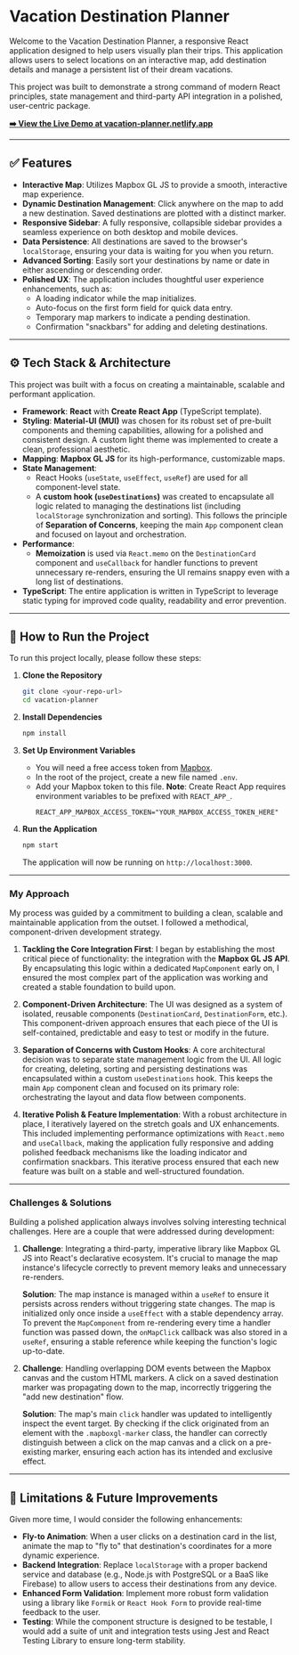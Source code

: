 # Vacation Destination Planner

Welcome to the Vacation Destination Planner, a responsive React application designed to help users visually plan their trips. This application allows users to select locations on an interactive map, add destination details and manage a persistent list of their dream vacations.

This project was built to demonstrate a strong command of modern React principles, state management and third-party API integration in a polished, user-centric package.

**[➡️ View the Live Demo at vacation-planner.netlify.app](https://vacation-planner.netlify.app)**

---

## ✅ Features

- **Interactive Map**: Utilizes Mapbox GL JS to provide a smooth, interactive map experience.
- **Dynamic Destination Management**: Click anywhere on the map to add a new destination. Saved destinations are plotted with a distinct marker.
- **Responsive Sidebar**: A fully responsive, collapsible sidebar provides a seamless experience on both desktop and mobile devices.
- **Data Persistence**: All destinations are saved to the browser's `localStorage`, ensuring your data is waiting for you when you return.
- **Advanced Sorting**: Easily sort your destinations by name or date in either ascending or descending order.
- **Polished UX**: The application includes thoughtful user experience enhancements, such as:
  - A loading indicator while the map initializes.
  - Auto-focus on the first form field for quick data entry.
  - Temporary map markers to indicate a pending destination.
  - Confirmation "snackbars" for adding and deleting destinations.

---

## ⚙️ Tech Stack & Architecture

This project was built with a focus on creating a maintainable, scalable and performant application.

- **Framework**: **React** with **Create React App** (TypeScript template).
- **Styling**: **Material-UI (MUI)** was chosen for its robust set of pre-built components and theming capabilities, allowing for a polished and consistent design. A custom light theme was implemented to create a clean, professional aesthetic.
- **Mapping**: **Mapbox GL JS** for its high-performance, customizable maps.
- **State Management**:
  - React Hooks (`useState`, `useEffect`, `useRef`) are used for all component-level state.
  - A **custom hook (`useDestinations`)** was created to encapsulate all logic related to managing the destinations list (including `localStorage` synchronization and sorting). This follows the principle of **Separation of Concerns**, keeping the main `App` component clean and focused on layout and orchestration.
- **Performance**:
  - **Memoization** is used via `React.memo` on the `DestinationCard` component and `useCallback` for handler functions to prevent unnecessary re-renders, ensuring the UI remains snappy even with a long list of destinations.
- **TypeScript**: The entire application is written in TypeScript to leverage static typing for improved code quality, readability and error prevention.

---

## 🚀 How to Run the Project

To run this project locally, please follow these steps:

1.  **Clone the Repository**

    ```bash
    git clone <your-repo-url>
    cd vacation-planner
    ```

2.  **Install Dependencies**

    ```bash
    npm install
    ```

3.  **Set Up Environment Variables**

    - You will need a free access token from [Mapbox](https://www.mapbox.com/).
    - In the root of the project, create a new file named `.env`.
    - Add your Mapbox token to this file. **Note**: Create React App requires environment variables to be prefixed with `REACT_APP_`.
      ```
      REACT_APP_MAPBOX_ACCESS_TOKEN="YOUR_MAPBOX_ACCESS_TOKEN_HERE"
      ```

4.  **Run the Application**

    ```bash
    npm start
    ```

    The application will now be running on `http://localhost:3000`.

---

### My Approach

My process was guided by a commitment to building a clean, scalable and maintainable application from the outset. I followed a methodical, component-driven development strategy.

1.  **Tackling the Core Integration First**: I began by establishing the most critical piece of functionality: the integration with the **Mapbox GL JS API**. By encapsulating this logic within a dedicated `MapComponent` early on, I ensured the most complex part of the application was working and created a stable foundation to build upon.

2.  **Component-Driven Architecture**: The UI was designed as a system of isolated, reusable components (`DestinationCard`, `DestinationForm`, etc.). This component-driven approach ensures that each piece of the UI is self-contained, predictable and easy to test or modify in the future.

3.  **Separation of Concerns with Custom Hooks**: A core architectural decision was to separate state management logic from the UI. All logic for creating, deleting, sorting and persisting destinations was encapsulated within a custom `useDestinations` hook. This keeps the main `App` component clean and focused on its primary role: orchestrating the layout and data flow between components.

4.  **Iterative Polish & Feature Implementation**: With a robust architecture in place, I iteratively layered on the stretch goals and UX enhancements. This included implementing performance optimizations with `React.memo` and `useCallback`, making the application fully responsive and adding polished feedback mechanisms like the loading indicator and confirmation snackbars. This iterative process ensured that each new feature was built on a stable and well-structured foundation.

---

### Challenges & Solutions

Building a polished application always involves solving interesting technical challenges. Here are a couple that were addressed during development:

1.  **Challenge**: Integrating a third-party, imperative library like Mapbox GL JS into React's declarative ecosystem. It's crucial to manage the map instance's lifecycle correctly to prevent memory leaks and unnecessary re-renders.

    **Solution**: The map instance is managed within a `useRef` to ensure it persists across renders without triggering state changes. The map is initialized only once inside a `useEffect` with a stable dependency array. To prevent the `MapComponent` from re-rendering every time a handler function was passed down, the `onMapClick` callback was also stored in a `useRef`, ensuring a stable reference while keeping the function's logic up-to-date.

2.  **Challenge**: Handling overlapping DOM events between the Mapbox canvas and the custom HTML markers. A click on a saved destination marker was propagating down to the map, incorrectly triggering the "add new destination" flow.

    **Solution**: The map's main `click` handler was updated to intelligently inspect the event target. By checking if the click originated from an element with the `.mapboxgl-marker` class, the handler can correctly distinguish between a click on the map canvas and a click on a pre-existing marker, ensuring each action has its intended and exclusive effect.

---

## 🧠 Limitations & Future Improvements

Given more time, I would consider the following enhancements:

- **Fly-to Animation**: When a user clicks on a destination card in the list, animate the map to "fly to" that destination's coordinates for a more dynamic experience.
- **Backend Integration**: Replace `localStorage` with a proper backend service and database (e.g., Node.js with PostgreSQL or a BaaS like Firebase) to allow users to access their destinations from any device.
- **Enhanced Form Validation**: Implement more robust form validation using a library like `Formik` or `React Hook Form` to provide real-time feedback to the user.
- **Testing**: While the component structure is designed to be testable, I would add a suite of unit and integration tests using Jest and React Testing Library to ensure long-term stability.
